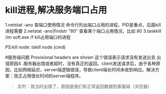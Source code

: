 # kill进程,解决服务端口占用
1.netstat -ano 查端口使用情况
命令行列出端口占用的进程，PID是重点，后面kill进程需要
2.netstat -ano|findstr "80" 查看某个端口占用情况，比如 80
3.taskkill /im soft.exe /f kill占用端口的进程

PS:kill node:  tskill node  (cmd)

#服务端问题
Provisional headers are shown 这个错误表示请求没有发送出去
出错原因4
.服务器出错或者超时，没有真正的返回。client发送请求后，由于各种原因，比如网络延迟，server端逻辑错误，导致client端长时间未收到响应。解决方案：改正占用很长时间的server端程序。

>实列：我当时出错了，原因是我们有正常返回数据到客服端（浏览器）


